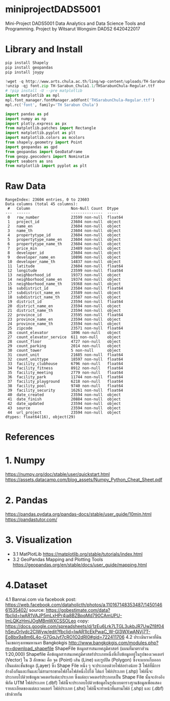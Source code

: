 # miniprojectDADS5001
Mini-Project  DADS5001  Data Analytics and Data Science Tools and Programming.
Project  by Witsarut Wongsim DADS2  6420422017
# Library and Install

```python
pip install Shapely
pip install geopandas
pip install joypy

!wget -q http://www.arts.chula.ac.th/ling/wp-content/uploads/TH-Sarabun_Chula1.1.zip -O font.zip
!unzip -qj font.zip TH-Sarabun_Chula1.1/THSarabunChula-Regular.ttf
# !pip install -U --pre matplotlib  
import matplotlib as mpl
mpl.font_manager.fontManager.addfont('THSarabunChula-Regular.ttf')
mpl.rc('font', family='TH Sarabun Chula')

import pandas as pd
import numpy as np
import plotly.express as px
from matplotlib.patches import Rectangle
import matplotlib.pyplot as plt
import matplotlib.colors as mcolors
from shapely.geometry import Point
import geopandas as gpd
from geopandas import GeoDataFrame
from geopy.geocoders import Nominatim
import seaborn as sns
from matplotlib import pyplot as plt
```

# Raw Data
```
RangeIndex: 23604 entries, 0 to 23603
Data columns (total 45 columns):
 #   Column                  Non-Null Count  Dtype  
---  ------                  --------------  -----  
 0   row_number              23599 non-null  float64
 1   project_id              23604 non-null  object 
 2   name_en                 23604 non-null  object 
 3   name_th                 23604 non-null  object 
 4   propertytype_id         23604 non-null  object 
 5   propertytype_name_en    23604 non-null  object 
 6   propertytype_name_th    23604 non-null  object 
 7   price_min               23489 non-null  object 
 8   developer_id            23604 non-null  object 
 9   developer_name_en       10896 non-null  object 
 10  developer_name_th       14837 non-null  object 
 11  latitude                23604 non-null  float64
 12  longitude               23599 non-null  float64
 13  neighborhood_id         19373 non-null  object 
 14  neighborhood_name_en    19374 non-null  object 
 15  neighborhood_name_th    19368 non-null  object 
 16  subdistrict_id          23584 non-null  float64
 17  subdistrict_name_en     23589 non-null  object 
 18  subdistrict_name_th     23587 non-null  object 
 19  district_id             23594 non-null  float64
 20  district_name_en        23594 non-null  object 
 21  district_name_th        23594 non-null  object 
 22  province_id             23595 non-null  float64
 23  province_name_en        23594 non-null  object 
 24  province_name_th        23594 non-null  object 
 25  zipcode                 23571 non-null  float64
 26  count_elevator          1896 non-null   object 
 27  count_elevator_service  611 non-null    object 
 28  count_floor             4727 non-null   object 
 29  count_parking           2014 non-null   object 
 30  count_tower             5 non-null      object 
 31  count_unit              21685 non-null  float64
 32  count_unittype          18597 non-null  float64
 33  facility_clubhouse      6796 non-null   float64
 34  facility_fitness        8912 non-null   float64
 35  facility_meeting        2779 non-null   float64
 36  facility_park           11744 non-null  float64
 37  facility_playground     6218 non-null   float64
 38  facility_pool           9740 non-null   float64
 39  facility_security       16261 non-null  float64
 40  date_created            23594 non-null  object 
 41  date_finish             20884 non-null  object 
 42  date_updated            23594 non-null  object 
 43  source                  23594 non-null  object 
 44  url_project             23594 non-null  object 
dtypes: float64(16), object(29)
```

# References
# 1. Numpy
https://numpy.org/doc/stable/user/quickstart.html
https://assets.datacamp.com/blog_assets/Numpy_Python_Cheat_Sheet.pdf
# 2. Pandas
https://pandas.pydata.org/pandas-docs/stable/user_guide/10min.html
https://pandastutor.com/
# 3. Visualization
- 3.1 MatPlotLib https://matplotlib.org/stable/tutorials/index.html
- 3.2 GeoPandas Mapping and Plotting Tools https://geopandas.org/en/stable/docs/user_guide/mapping.html

# 4.Dataset
4.1 Bannai.com via facebook post: https://web.facebook.com/dataholicth/photos/a.110167148353487/145014661535402/
source: https://gobestimate.com/data?fbclid=IwAR1VAJP5mLxHPr4ia8BZBpqMd790CAmUPU-lmLQKzHmiJOgMBmWXCSSOLeo
copy:  https://docs.google.com/spreadsheets/d/1zEu6Lrk7LTGL3ukbJR7UwZf8f04hSeuOrIvdc2ClWyw/edit?fbclid=IwAR1IcEkPwaC_W-Gl3WXwANVj7T-Eo8bx9a8m6L4o-G7GqJvf7cRO1O2dRI0#gid=722411706
4.2 ประเมินราคาที่ดินในเขตกรุงเทพมหานคร  Bangkokgis  http://www.bangkokgis.com/modules.php?m=download_shapefile
ShapeFile ข้อมูลสารสนเทศภูมิศาสตร์ (แผนที่มาตราส่วน 1:20,000)
Shapefile คือข้อมูลสารสนเทศภูมิศาสตร์ประเภทหนึ่งที่เก็บข้อมูลอยู่ในรูปของเวคเตอร์ (Vector) ใน 3 ลักษณะ คือ จุด (Point) เส้น (Line) และรูปปิด (Polygon) ซึ่งจะแยกเก็บออกเป็นแต่ละชั้นข้อมูล (Layer) ซึ่ง Shape File หนึ่ง ๆ จะประกอบด้วยไฟล์อย่างน้อย 3 ไฟล์ที่มีการอ้างถึงกันและกันและไม่สามารถขาดไฟล์ใดไฟล์หนึ่งไปได้ ได้แก่ ไฟล์ประเภท (.shp) ไฟล์นี้จะประกอบไปด้วยข้อมูลเวคเตอร์แต่ละประเภท ซึ่งแต่ละเวคเตอร์ประกอบเป็น Shape File นั้นจะอ้างอิงพิกัด UTM ไฟล์ประเภท (.dbf) ไฟล์นี้จะประกอบไปด้วยข้อมูลในรูปแบบตารางฐานข้อมูลเพื่อแสดงรายละเอียดของแต่ละเวคเตอร์ ไฟล์ประเภท (.shx) ไฟล์นี้จะทำหน้าที่ผสานไฟล์ (.shp) และ (.dbf) เข้าด้วยกัน
